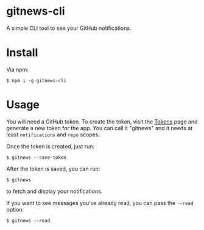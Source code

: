 # gitnews-cli

A simple CLI tool to see your GitHub notifications.

# Install

Via npm:

```
$ npm i -g gitnews-cli
```

# Usage

You will need a GitHub token. To create the token, visit the [Tokens](https://github.com/settings/tokens) page and generate a new token for the app. You can call it "gitnews" and it needs at least `notifications` and `repo` scopes.

Once the token is created, just run:

```
$ gitnews --save-token
```

After the token is saved, you can run:

```
$ gitnews
```

to fetch and display your notifications.

If you want to see messages you've already read, you can pass the `--read` option:

```
$ gitnews --read
```
